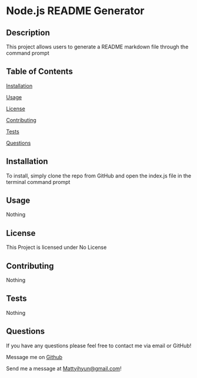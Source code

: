 # Node.js README Generator

## Description
This project allows users to generate a README markdown file through the command prompt
## Table of Contents
[Installation](#Installation)

[Usage](#Usage)

[License](#License)

[Contributing](#Contributing)

[Tests](#Tests)

[Questions](#Questions)

## Installation
To install, simply clone the repo from GitHub and open the index.js file in the terminal command prompt
## Usage
Nothing
## License
This Project is licensed under No License 
## Contributing
Nothing
## Tests
Nothing
## Questions
If you have any questions please feel free to contact me via email or GitHub!

Message me on [Github]("https://github.com/Myhyun/)

Send me a message at Mattyihyun@gmail.com!
